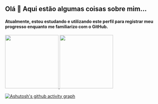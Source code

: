 ## Olá 👋 Aqui estão algumas coisas sobre mim...
#### Atualmente, estou estudando e utilizando este perfil para registrar meu progresso enquanto me familiarizo com o GitHub.
<div>
  <a href="https://github.com/Ricardo7c">
  <img height="175em" src="https://github-readme-stats.vercel.app/api?username=ricardo7c&show_icons=true&theme=transparent&custom_title=Meu%20status&title_color=ffffff&text_color=ffffff&icon_color=ffffff&hide_border=true&rank_icon=default"/>
  <img height="175em" src="https://github-readme-stats.vercel.app/api/top-langs/?username=ricardo7c&layout=compact&theme=transparent&title_color=ffffff&text_color=ffffff&custom_title=Linguagens%20mais%20usadas&hide_border=true&hide_progress=true"/>

</div>



[![Ashutosh's github activity graph](https://github-readme-activity-graph.vercel.app/graph?username=Ricardo7c&theme=github-compact&height=300&hide_border=true&bg_color=0D1117&custom_title=Meu%20grafico%20de%20commits&title_color=ffffff&color=ffffff&point=3572A5&line=3572A5)](https://github.com/ashutosh00710/github-readme-activity-graph)
